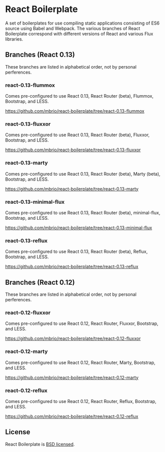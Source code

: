 # React Boilerplate

A set of boilerplates for use compiling static applications consisting of ES6
source using Babel and Webpack. The various branches of React Boilerplate
correspond with different versions of React and various Flux libraries.

## Branches (React 0.13)

These branches are listed in alphabetical order, not by personal perferences.

### react-0.13-flummox

Comes pre-configured to use React 0.13, React Router (beta), Flummox,
Bootstrap, and LESS.

https://github.com/mbrio/react-boilerplate/tree/react-0.13-flummox

### react-0.13-fluxxor

Comes pre-configured to use React 0.13, React Router (beta), Fluxxor,
Bootstrap, and LESS.

https://github.com/mbrio/react-boilerplate/tree/react-0.13-fluxxor

### react-0.13-marty

Comes pre-configured to use React 0.13, React Router (beta), Marty (beta),
Bootstrap, and LESS.

https://github.com/mbrio/react-boilerplate/tree/react-0.13-marty

### react-0.13-minimal-flux

Comes pre-configured to use React 0.13, React Router (beta), minimal-flux,
Bootstrap, and LESS.

https://github.com/mbrio/react-boilerplate/tree/react-0.13-minimal-flux

### react-0.13-reflux

Comes pre-configured to use React 0.13, React Router (beta), Reflux,
Bootstrap, and LESS.

https://github.com/mbrio/react-boilerplate/tree/react-0.13-reflux

## Branches (React 0.12)

These branches are listed in alphabetical order, not by personal perferences.

### react-0.12-fluxxor

Comes pre-configured to use React 0.12, React Router, Fluxxor,
Bootstrap, and LESS.

https://github.com/mbrio/react-boilerplate/tree/react-0.12-fluxxor

### react-0.12-marty

Comes pre-configured to use React 0.12, React Router, Marty,
Bootstrap, and LESS.

https://github.com/mbrio/react-boilerplate/tree/react-0.12-marty

### react-0.12-reflux

Comes pre-configured to use React 0.12, React Router, Reflux,
Bootstrap, and LESS.

https://github.com/mbrio/react-boilerplate/tree/react-0.12-reflux

## License

React Boilerplate is [BSD licensed](./LICENSE).
